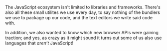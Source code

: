 The JavaScript ecosystem isn't limited to libraries and frameworks. There's also all these small utilites we use every day, to say nothing of the bundlers we use to package up our code, and the text editors we write said code with. 

In addition, we also wanted to know which new browser APIs were gaining traction; and yes, as crazy as it might sound it turns out some of us also use languages that *aren’t* JavaScript! 